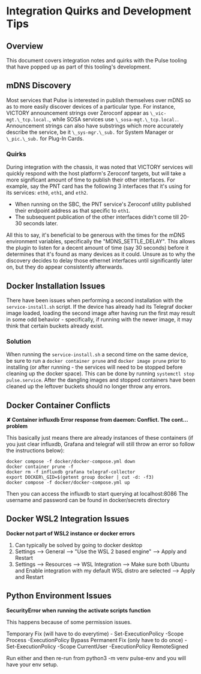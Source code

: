 # Integration Quirks and Development Tips

## Overview

This document covers integration notes and quirks with the Pulse tooling that have popped up as part of this tooling's development.

## mDNS Discovery

Most services that Pulse is interested in publish themselves over mDNS so as to more easily discover devices of a particular type.
For instance, VICTORY announcement strings over Zeroconf appear as `\_vic-mgt.\_tcp.local.`, while SOSA services use `\_sosa-mgt.\_tcp.local.`.
Announcement strings can also have substrings which more accurately describe the service, be it `\_sys-mgr.\_sub.` for System Manager or `\_pic.\_sub.` for Plug-In Cards.

### Quirks

During integration with the chassis, it was noted that VICTORY services will quickly respond with the host platform's Zeroconf targets, but will take a more significant amount of time to publish their other interfaces.
For example, say the PNT card has the following 3 interfaces that it's using for its services: `eth0`, `eth1`, and `eth2`.

* When running on the SBC, the PNT service's Zeroconf utility published their endpoint address as that specific to `eth1`.
* The subsequent publication of the other interfaces didn't come till 20-30 seconds later.

All this to say, it's beneficial to be generous with the times for the mDNS environment variables, specifically the "MDNS\_SETTLE\_DELAY". This allows the plugin to listen for a decent amount of time (say 30 seconds) before it determines that it's found as many devices as it could.
Unsure as to why the discovery decides to delay those ethernet interfaces until significantly later on, but they do appear consistently afterwards.

## Docker Installation Issues

There have been issues when performing a second installation with the `service-install.sh` script. If the device has already had its Telegraf docker image loaded, loading the second image after having run the first may result in some odd behavior - specifically, if running with the newer image, it may think that certain buckets already exist.

### Solution

When running the `service-install.sh` a second time on the same device, be sure to run a `docker container prune` and `docker image prune` prior to installing (or after running - the services will need to be stopped before cleaning up the docker space). This can be done by running `systemctl stop pulse.service`.
After the dangling images and stopped containers have been cleaned up the leftover buckets should no longer throw any errors.

## Docker Container Conflicts

**✘ Container influxdb    Error response from daemon: Conflict. The cont... problem**

This basically just means there are already instances of these containers (if you just clear influxdb, Grafana and telegraf will still throw an error so follow the instructions below):

```
docker compose -f docker/docker-compose.yml down
docker container prune -f
docker rm -f influxdb grafana telegraf-collector
export DOCKER\_GID=$(getent group docker | cut -d: -f3)
docker compose -f docker/docker-compose.yml up
```

Then you can access the influxdb to start querying at localhost:8086
The username and password can be found in docker/secrets directory

## Docker WSL2 Integration Issues

**Docker not part of WSL2 instance or docker errors**

1. Can typically be solved by going to docker desktop
2. Settings --> General --> "Use the WSL 2 based engine" --> Apply and Restart
3. Settings --> Resources --> WSL Integration --> Make sure both Ubuntu and Enable integration with my default WSL distro are selected --> Apply and Restart

## Python Environment Issues

**SecurityError when running the activate scripts function**

This happens because of some permission issues.

Temporary Fix (will have to do everytime) - Set-ExecutionPolicy -Scope Process -ExecutionPolicy Bypass
Permanent Fix (only have to do once)      - Set-ExecutionPolicy -Scope CurrentUser -ExecutionPolicy RemoteSigned

Run either and then re-run from python3 -m venv pulse-env and you will have your env setup.

